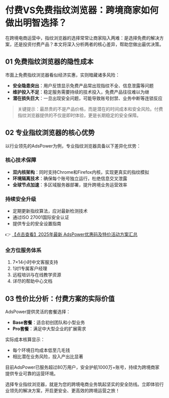 # 付费VS免费指纹浏览器：跨境商家如何做出明智选择？

在跨境电商运营中，指纹浏览器的选择常常让商家陷入两难：是选择免费的解决方案，还是投资付费产品？本文将深入分析两者的核心差异，帮助您做出最优决策。

## 01 免费指纹浏览器的隐性成本

市面上免费指纹浏览器看似经济实惠，实则暗藏诸多风险：

- **安全隐患突出**：用户反馈显示免费产品常出现指纹不全、信息泄露等问题
- **维护投入不足**：稳定服务需要持续的技术投入，免费产品往往难以为继
- **潜在损失巨大**：一旦出现安全问题，可能导致账号封禁、业务中断等连锁反应

> 关键提示：最昂贵的不是产品价格，而是潜在的时间成本和安全风险。付费指纹浏览器提供的不仅是即时体验，更是长期稳定的安全保障。

## 02 专业指纹浏览器的核心优势

以行业领先的AdsPower为例，专业指纹浏览器具备以下差异化优势：

### 核心技术保障
- **双内核架构**：同时支持Chrome和Firefox内核，实现更真实的指纹模拟
- **环境隔离技术**：确保每个账号独立运行，杜绝信息交叉泄露
- **全球节点加速**：多区域服务器部署，提升跨境业务运营效率

### 持续安全升级
- 定期更新指纹算法，应对最新检测技术
- 通过ISO 27001国际安全认证
- 提供专业的安全设置指南

👉 [【点击查看】2025年最新 AdsPower优惠码及特价活动方案汇总](https://bit.ly/adspower_free)

### 全方位服务体系
1. 7×14小时中文客服支持
2. 1对1专属客户经理
3. 远程培训与在线教学资源
4. 详尽的帮助中心文档

## 03 性价比分析：付费方案的实际价值

AdsPower提供灵活的套餐选择：

- **Base套餐**：适合初创团队和小型业务
- **Pro套餐**：满足中大型企业的扩展需求

实际成本核算显示：
- 每个环境日均成本低至几毛钱
- 相比潜在业务风险，投入产出比显著

目前AdsPower已服务超过80万用户，安全护航1000万+账号，持续为跨境商家提供专业可靠的运营环境。

选择专业指纹浏览器，就是为您的跨境电商业务筑起坚实的安全防线。立即体验行业领先的解决方案，开启更安全、更高效的跨境运营之旅！